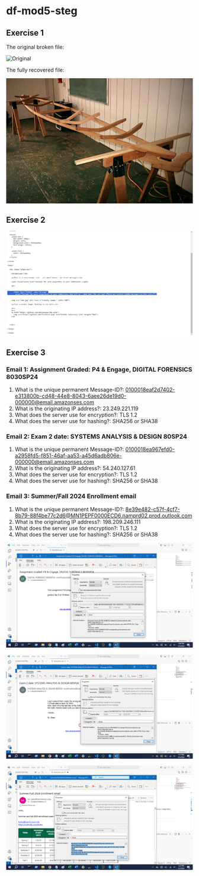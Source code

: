 # df-mod5-steg

## Exercise 1

The original broken file:

![Original](Recover1.jpg)

The fully recovered file:

![Fixed](Fixed1.jpg)

## Exercise 2

![Fixed](hidden-message.png)

## Exercise 3

### Email 1: Assignment Graded: P4 & Engage, DIGITAL FORENSICS 8030SP24

1. What is the unique permanent Message-ID?: 0100018eaf2d7402-e313800b-cd48-44e8-8043-6aee26de19d0-000000@email.amazonses.com
2. What is the originating IP address?: 23.249.221.119
3. What does the server use for encryption?: TLS 1.2
4. What does the server use for hashing?: SHA256 or SHA38

### Email 2: Exam 2 date: SYSTEMS ANALYSIS & DESIGN 80SP24

1. What is the unique permanent Message-ID?: 0100018ea967efd0-a2958fd5-f851-46af-aa53-a45d6adb806e-000000@email.amazonses.com
2. What is the originating IP address?: 54.240.127.61
3. What does the server use for encryption?: TLS 1.2
4. What does the server use for hashing?: SHA256 or SHA38

### Email 3: Summer/Fall 2024 Enrollment email

1. What is the unique permanent Message-ID?: 8e39e482-c57f-4cf7-8b79-88f4be77c2d6@MN1PEPF0000ECD6.namprd02.prod.outlook.com
2. What is the originating IP address?: 198.209.246.111
3. What does the server use for encryption?: TLS 1.2
4. What does the server use for hashing?: SHA256 or SHA38

![](email-header-1.png)

![](email-header-2.png)

![](email-header-3.png)